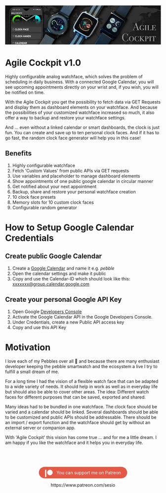 ![header](assets/header_1000_250.jpg)

# Agile Cockpit v1.0

Highly configurable analog watchface, which solves the problem of scheduling in daily business. 
With a connected Google Calendar, you will see upcoming appointments directly on your wrist and, if you wish, you will be notified on time.

With the Agile Cockpit you get the possibility to fetch data via GET Requests and display them as dashboard elements on your watchface.
And because the possibilities of your customized watchface increased so much, it also offer a way to backup and restore your watchface settings.

And ... even without a linked calendar or smart dashboards, the clock is just fun. You can create and save up to ten personal clock faces. 
And if it has to go fast, the random clock face generator will help you in this case!

## Benefits
1. Highly configurable watchface
1. Fetch 'Custom Values' from public APIs via GET requests
1. Use variables and placeholder to manage dashboard elements
1. Show appointments of one public google calendar in circular manner
1. Get notified about your next appointment
1. Backup, share and restore your personal watchface creation
1. 10 clock face presets
1. Memory slots for 10 custom clock faces
1. Configurable random generator

# How to Setup Google Calendar Credentials

## Create public Google Calendar
1. Create a [Google Calendar](https://calendar.google.com/calendar) and 
   name it e.g. *pebble*
1. Open the calendar settings and make it public
1. Copy and use the Calendar-ID which should look like this:  
   xxxxxxx@group.calendar.google.com

## Create your personal Google API Key
1. Open Google [Developers Console](https://console.developers.google.com/)
1. Activate the Google Calendar API in the Google Developers Console.
1. Under Credentials, create a new Public API access key
1. Copy and use this API Key



# Motivation

I love each of my Pebbles over all 🙂 and because there are many enthusiast developer keeping the pebble smartwatch and the ecosystem a live I try to fulfill a small dream of me.

For a long time I had the vision of a flexible watch face that can be adapted to a wide variety of needs. It should help in work as well as in everyday life but should also be able to cover other areas. The idea: Different watch faces for different purposes that can be saved, exported and shared.

Many ideas had to be bundled in one watchface.
The clock face should be varied and a calendar should be linked. Several dashboards should be able to be customized and public APIs should be addressable. There should be an import / export function and the watchface should get by without an external server or companion app.

With 'Agile Cockpit' this vision has come true ... and for me a little dream. I am happy if you like the watchface and it helps you in everyday life.

<br><br><br>
<center><span style='background-color: #E35945; xline-height: 20px; xvertical-align:bottom; color: #ffffff; border-radius: 100px; padding: 10px 20px;'><a style='color: #ffffff; text-decoration:none;'href='https://www.patreon.com/sesio'><img style='vertical-align:middle;' height='24' src='data:image/gif;base64,R0lGODlhPAA5APEAAAAAAP///yZFySZFySH5BAEAAAIALAAAAAA8ADkAAALYjI+iy+0PY0M0yCtqxUwf7niihY1gN5qSCqYuCbHl+8ZiS9OPHOV+eLv4hpNgb/hDeVZI4oJXbCYzRqB0Cn1enVnqNtn9cqtKsS5rJqLTOa9mxz6TFXH50lo3rfP6uZv/tgcY6Dd4E2a4gZiYsMhI4shI5zcpWflmY/lHwWRYttEJ+MkZmheFWcqGBypUB3c3k5aJGvt1BItzlZpwouW0+9E7ittKLHzJ29t1zHzK2gy9ShpN7UtbHb2MrUy5zW3sLawdXvtMLt59XnytnsveXj4N724+f1EAADs='/><span style='position: relative; bottom:0px;'>&nbsp;&nbsp;&nbsp;You can support me on Patreon</span></a></span><br><br><span style='font-size:14px;'>https://www.patreon.com/sesio</span></center>